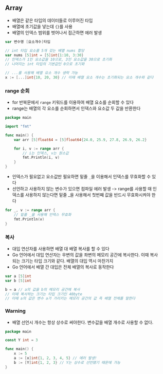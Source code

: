 ## Array

- 배열은 같은 타입의 데이터들로 이루어진 타입
- 배열에 초기값을 넣는데 `{}`를 사용
- 배열의 인덱스 범위를 벗어나서 접근하면 에러 발생

```go
var 변수명 [요소개수]타입
```

```go
// int 타입 요소를 5개 갖는 배열 nums 할당
var nums [5]int = [5]int{1:10, 3:30}
// 인덱스가 1인 요소값을 10으로, 3인 요소값을 30으로 초기화
// 나머지는 int 타입의 기본값인 0으로 초기화

// ...를 사용해 배열 요소 개수 생략 가능
x := [...]int{10, 20, 30} // 이때 배열 요소 개수는 초기화되는 요소 개수와 같다
```

### range 순회

- for 반복문에서 `range` 키워드를 이용하여 배열 요소를 순회할 수 있다
- range는 배열의 각 요소를 순회하면서 인덱스와 요소값 두 값을 반환한다

```go
package main

import "fmt"

func main() {
    var arr [5]float64 = [5]float64{24.0, 25.9, 27.8, 26.9, 26.2}

    for i, v := range arr {
        // i는 인덱스, v는 원소값
        fmt.Println(i, v)
    }
}
```

- 인덱스가 필요없고 요소값만 필요하면 밑줄 `_`을 이용해서 인덱스를 무효화할 수 있다
- 선언하고 사용하지 않는 변수가 있으면 컴파일 에러 발생 -> range를 사용할 때 인덱스를 사용하지 않는다면 밑줄 \_을 사용해서 첫번째 값을 반드시 무효화시켜야 한다

```go
for _, v := range arr {
    // 밑줄 _을 사용해 인덱스 무효화
    fmt.Println(v)
}
```

### 복사

- 대입 연산자를 사용하면 배열 대 배열 복사를 할 수 있다
- Go 언어에서 대입 연산자는 우변의 값을 좌변의 메모리 공간에 복사한다. 이때 복사되는 크기는 타입 크기와 같다. 배열의 대입 역시 마찬가지
- Go 언어에서 배열 간 대입은 전체 배열의 복사로 동작한다

```go
var a [5]int
var b [5]int

b = a // a의 값을 b의 메모리 공간에 복사
// 이때 복사하는 크기는 타입 크기인 40byte
// 이때 a의 값은 변수 a가 가리키는 메모리 공간의 값 즉 배열 전체를 말한다
```

### Warning

- 배열 선언시 개수는 항상 상수로 써야한다. 변수값을 배열 개수로 사용할 수 없다.

```go
package main

const Y int = 3

func main() {
    x := 5
    a := [x]int{1, 2, 3, 4, 5} // 에러 발생!
    b := [Y]int{1, 2, 3} // Y는 상수로 선언됐기 때문에 가능
}
```
